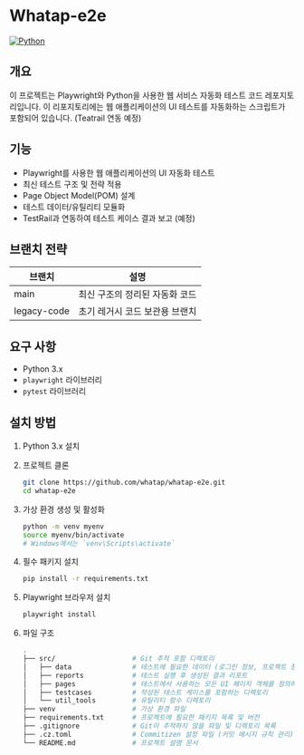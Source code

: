 # Whatap-e2e

[![Python](https://img.shields.io/badge/Python-3.x-blue)](https://www.python.org/)

## 개요

이 프로젝트는 Playwright와 Python을 사용한 웹 서비스 자동화 테스트 코드 레포지토리입니다. 
이 리포지토리에는 웹 애플리케이션의 UI 테스트를 자동화하는 스크립트가 포함되어 있습니다. (Teatrail 연동 예정)

## 기능

- Playwright를 사용한 웹 애플리케이션의 UI 자동화 테스트
- 최신 테스트 구조 및 전략 적용
- Page Object Model(POM) 설계
- 테스트 데이터/유틸리티 모듈화
- TestRail과 연동하여 테스트 케이스 결과 보고 (예정)

## 브랜치 전략
|브랜치|설명|
|---|---|
|main|최신 구조의 정리된 자동화 코드|
|legacy-code|초기 레거시 코드 보관용 브랜치|

## 요구 사항

- Python 3.x
- `playwright` 라이브러리
- `pytest` 라이브러리

## 설치 방법

1. Python 3.x 설치

2. 프로젝트 클론

   ```bash
   git clone https://github.com/whatap/whatap-e2e.git
   cd whatap-e2e

3. 가상 환경 생성 및 활성화

   ```bash
   python -m venv myenv
   source myenv/bin/activate  
   # Windows에서는 `venv\Scripts\activate`
   ```
4. 필수 패키지 설치
   ```bash
   pip install -r requirements.txt
   ```
5. Playwright 브라우저 설치
   ```bash
   playwright install
   ```
6. 파일 구조
   ```bash
   .
   ├── src/                   # Git 추적 포함 디렉토리
   │   ├── data               # 테스트에 필요한 데이터 (로그인 정보, 프로젝트 정보 등)
   │   ├── reports            # 테스트 실행 후 생성된 결과 리포트
   │   ├── pages              # 테스트에서 사용하는 모든 UI 페이지 객체를 정의하는 디렉토리
   │   ├── testcases          # 작성된 테스트 케이스를 포함하는 디렉토리
   │   └── util_tools         # 유틸리티 함수 디렉토리
   ├── venv                   # 가상 환경 파일
   ├── requirements.txt       # 프로젝트에 필요한 패키지 목록 및 버전
   ├── .gitignore             # Git이 추적하지 않을 파일 및 디렉토리 목록
   ├── .cz.toml               # Commitizen 설정 파일 (커밋 메시지 규칙 관리)
   └── README.md              # 프로젝트 설명 문서

   ```
